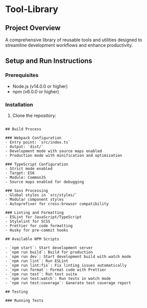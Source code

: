 # Tool-Library

## Project Overview
A comprehensive library of reusable tools and utilities designed to streamline development workflows and enhance productivity.

## Setup and Run Instructions

### Prerequisites
- Node.js (v14.0.0 or higher)
- npm (v6.0.0 or higher)

### Installation
1. Clone the repository:
```

## Build Process

### Webpack Configuration
- Entry point: `src/index.ts`
- Output: `dist/`
- Development mode with source maps enabled
- Production mode with minification and optimization

### TypeScript Configuration
- Strict mode enabled
- Target: ES6
- Module: CommonJS
- Source maps enabled for debugging

### Sass Processing
- Global styles in `src/styles/`
- Modular component styles
- Autoprefixer for cross-browser compatibility

### Linting and Formatting
- ESLint for JavaScript/TypeScript
- Stylelint for SCSS
- Prettier for code formatting
- Husky for pre-commit hooks

## Available NPM Scripts

- `npm start`: Start development server
- `npm run build`: Build for production
- `npm run dev`: Start development build with watch mode
- `npm run lint`: Run ESLint
- `npm run lint:fix`: Fix linting issues automatically
- `npm run format`: Format code with Prettier
- `npm run test`: Run test suite
- `npm run test:watch`: Run tests in watch mode
- `npm run test:coverage`: Generate test coverage report

## Testing

### Running Tests